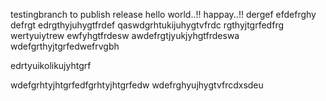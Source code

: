 testingbranch to publish release
hello world..!!
happay..!!
dergef
efdefrghy
defrgt
edrgthyjuhygtfrdef
qaswdgrhtukijuhygtvfrdc
rgthyjtgrfedfrg
wertyuiytrew
ewfyhgtfrdesw
awdefrgtjyukjyhgtfrdeswa
wdefgrthyjtgrfedwefrvgbh


edrtyuikolikujyhtgrf

wdefgrhtyjhtgrfedfgrhtyjhtgrfedw
wdefrghyujhygtvfrcdxsdeu
